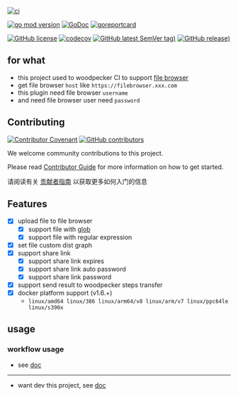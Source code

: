 [![ci](https://github.com/woodpecker-kit/woodpecker-file-browser-upload/workflows/ci/badge.svg)](https://github.com/woodpecker-kit/woodpecker-file-browser-upload/actions/workflows/ci.yml)

[![go mod version](https://img.shields.io/github/go-mod/go-version/woodpecker-kit/woodpecker-file-browser-upload?label=go.mod)](https://github.com/woodpecker-kit/woodpecker-file-browser-upload)
[![GoDoc](https://godoc.org/github.com/woodpecker-kit/woodpecker-file-browser-upload?status.png)](https://godoc.org/github.com/woodpecker-kit/woodpecker-file-browser-upload)
[![goreportcard](https://goreportcard.com/badge/github.com/woodpecker-kit/woodpecker-file-browser-upload)](https://goreportcard.com/report/github.com/woodpecker-kit/woodpecker-file-browser-upload)

[![GitHub license](https://img.shields.io/github/license/woodpecker-kit/woodpecker-file-browser-upload)](https://github.com/woodpecker-kit/woodpecker-file-browser-upload)
[![codecov](https://codecov.io/gh/woodpecker-kit/woodpecker-file-browser-upload/branch/main/graph/badge.svg)](https://codecov.io/gh/woodpecker-kit/woodpecker-file-browser-upload)
[![GitHub latest SemVer tag)](https://img.shields.io/github/v/tag/woodpecker-kit/woodpecker-file-browser-upload)](https://github.com/woodpecker-kit/woodpecker-file-browser-upload/tags)
[![GitHub release)](https://img.shields.io/github/v/release/woodpecker-kit/woodpecker-file-browser-upload)](https://github.com/woodpecker-kit/woodpecker-file-browser-upload/releases)

## for what

- this project used to woodpecker CI to support [file browser](https://github.com/filebrowser/filebrowser)
- get file browser `host` like `https://filebrowser.xxx.com`
- this plugin need file browser `username`
- and need file browser user need `password`

## Contributing

[![Contributor Covenant](https://img.shields.io/badge/contributor%20covenant-v1.4-ff69b4.svg)](.github/CONTRIBUTING_DOC/CODE_OF_CONDUCT.md)
[![GitHub contributors](https://img.shields.io/github/contributors/woodpecker-kit/woodpecker-file-browser-upload)](https://github.com/woodpecker-kit/woodpecker-file-browser-upload/graphs/contributors)

We welcome community contributions to this project.

Please read [Contributor Guide](.github/CONTRIBUTING_DOC/CONTRIBUTING.md) for more information on how to get started.

请阅读有关 [贡献者指南](.github/CONTRIBUTING_DOC/zh-CN/CONTRIBUTING.md) 以获取更多如何入门的信息

## Features

- [x] upload file to file browser
    - [x] support file with [glob](https://pkg.go.dev/path/filepath#Match)
    - [x] support file with regular expression
- [x] set file custom dist graph
- [x] support share link
    - [x] support share link expires
    - [x] support share link auto password
    - [x] support share link password
- [x] support send result to woodpecker steps transfer
- [x] docker platform support (v1.6.+)
  -  `linux/amd64 linux/386 linux/arm64/v8 linux/arm/v7 linux/ppc64le linux/s390x`

## usage

### workflow usage

- see [doc](doc/docs.md)

---

- want dev this project, see [doc](doc/README.md)